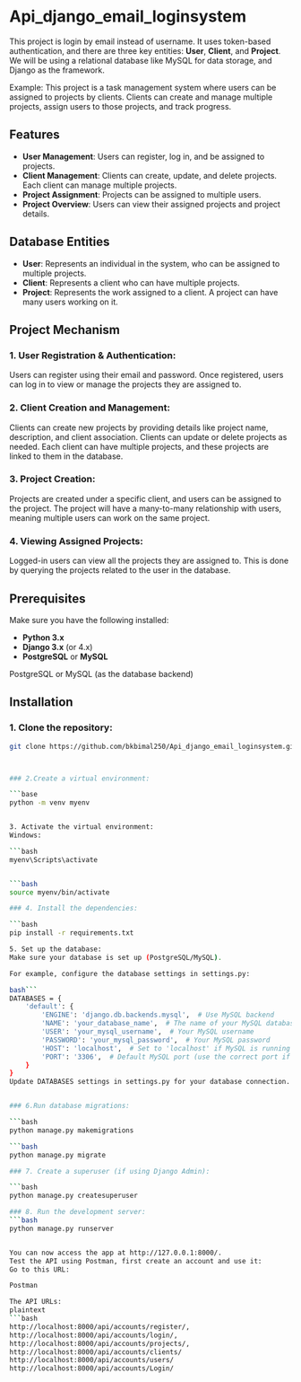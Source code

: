 # Api_django_email_loginsystem

This project is login by email instead of username. It uses token-based authentication, and there are three key entities: **User**, **Client**, and **Project**. We will be using a relational database like MySQL for data storage, and Django as the framework.

Example: This project is a task management system where users can be assigned to projects by clients. Clients can create and manage multiple projects, assign users to those projects, and track progress.

## Features

- **User Management**: Users can register, log in, and be assigned to projects.
- **Client Management**: Clients can create, update, and delete projects. Each client can manage multiple projects.
- **Project Assignment**: Projects can be assigned to multiple users.
- **Project Overview**: Users can view their assigned projects and project details.

## Database Entities

- **User**: Represents an individual in the system, who can be assigned to multiple projects.
- **Client**: Represents a client who can have multiple projects.
- **Project**: Represents the work assigned to a client. A project can have many users working on it.

## Project Mechanism

### 1. User Registration & Authentication:
Users can register using their email and password. Once registered, users can log in to view or manage the projects they are assigned to.

### 2. Client Creation and Management:
Clients can create new projects by providing details like project name, description, and client association. Clients can update or delete projects as needed. Each client can have multiple projects, and these projects are linked to them in the database.

### 3. Project Creation:
Projects are created under a specific client, and users can be assigned to the project. The project will have a many-to-many relationship with users, meaning multiple users can work on the same project.

### 4. Viewing Assigned Projects:
Logged-in users can view all the projects they are assigned to. This is done by querying the projects related to the user in the database.

## Prerequisites

Make sure you have the following installed:

- **Python 3.x**
- **Django 3.x** (or 4.x)
- **PostgreSQL** or **MySQL**

PostgreSQL or MySQL (as the database backend)

## Installation

### 1. Clone the repository:

```bash
git clone https://github.com/bkbimal250/Api_django_email_loginsystem.git



### 2.Create a virtual environment:

```base
python -m venv myenv


3. Activate the virtual environment:
Windows:

```bash
myenv\Scripts\activate


```bash
source myenv/bin/activate

### 4. Install the dependencies:

```bash
pip install -r requirements.txt

5. Set up the database:
Make sure your database is set up (PostgreSQL/MySQL).

For example, configure the database settings in settings.py:

bash```
DATABASES = {
    'default': {
        'ENGINE': 'django.db.backends.mysql',  # Use MySQL backend
        'NAME': 'your_database_name',  # The name of your MySQL database
        'USER': 'your_mysql_username',  # Your MySQL username
        'PASSWORD': 'your_mysql_password',  # Your MySQL password
        'HOST': 'localhost',  # Set to 'localhost' if MySQL is running locally
        'PORT': '3306',  # Default MySQL port (use the correct port if it's different)
    }
}
Update DATABASES settings in settings.py for your database connection.


### 6.Run database migrations:

```bash
python manage.py makemigrations

```bash
python manage.py migrate

### 7. Create a superuser (if using Django Admin):

```bash
python manage.py createsuperuser

### 8. Run the development server:
```bash
python manage.py runserver


You can now access the app at http://127.0.0.1:8000/.
Test the API using Postman, first create an account and use it:
Go to this URL:

Postman

The API URLs:
plaintext
```bash
http://localhost:8000/api/accounts/register/,
http://localhost:8000/api/accounts/login/,
http://localhost:8000/api/accounts/projects/,
http://localhost:8000/api/accounts/clients/
http://localhost:8000/api/accounts/users/
http://localhost:8000/api/accounts/Login/
